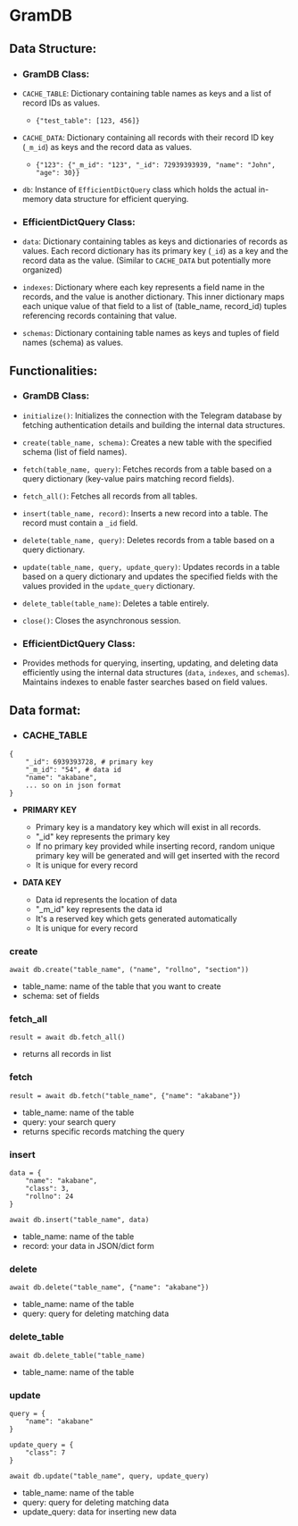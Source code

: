 # GramDB


## Data Structure:

- ### GramDB Class:
- `CACHE_TABLE`: Dictionary containing table names as keys and a list of record IDs as values.
  - ```{"test_table": [123, 456]}```

- `CACHE_DATA`: Dictionary containing all records with their record ID key (`_m_id`) as keys and the record data as values.
  - ```{"123": {"_m_id": "123", "_id": 72939393939, "name": "John", "age": 30}}```

- `db`: Instance of `EfficientDictQuery` class which holds the actual in-memory data structure for efficient querying.


- ### EfficientDictQuery Class:
- `data`: Dictionary containing tables as keys and dictionaries of records as values. Each record dictionary has its primary key (`_id`) as a key and the record data as the value. (Similar to `CACHE_DATA` but potentially more organized)
- `indexes`: Dictionary where each key represents a field name in the records, and the value is another dictionary. This inner dictionary maps each unique value of that field to a list of (table_name, record_id) tuples referencing records containing that value.
- `schemas`: Dictionary containing table names as keys and tuples of field names (schema) as values.


## Functionalities:

- ### GramDB Class:
- `initialize()`: Initializes the connection with the Telegram database by fetching authentication details and building the internal data structures.
- `create(table_name, schema)`: Creates a new table with the specified schema (list of field names).
- `fetch(table_name, query)`: Fetches records from a table based on a query dictionary (key-value pairs matching record fields).
- `fetch_all()`: Fetches all records from all tables.
- `insert(table_name, record)`: Inserts a new record into a table. The record must contain a `_id` field.
- `delete(table_name, query)`: Deletes records from a table based on a query dictionary.
- `update(table_name, query, update_query)`: Updates records in a table based on a query dictionary and updates the specified fields with the values provided in the `update_query` dictionary.
- `delete_table(table_name)`: Deletes a table entirely.
- `close()`: Closes the asynchronous session.


- ### EfficientDictQuery Class:
- Provides methods for querying, inserting, updating, and deleting data efficiently using the internal data structures (`data`, `indexes`, and `schemas`).
Maintains indexes to enable faster searches based on field values.



## Data format:
- ### CACHE_TABLE
```
{
    "_id": 6939393728, # primary key
    "_m_id": "54", # data id
    "name": "akabane",
    ... so on in json format
}
```
- **PRIMARY KEY**
  - Primary key is a mandatory key which will exist in all records.
  - "_id" key represents the primary key
  - If no primary key provided while inserting record, random unique primary key will be generated and will get inserted with the record
  - It is unique for every record

- **DATA KEY**
  - Data id represents the location of data
  - "_m_id" key represents the data id
  - It's a reserved key which gets generated automatically
  - It is unique for every record


### create
```
await db.create("table_name", ("name", "rollno", "section"))
```
- table_name: name of the table that you want to create
- schema: set of fields


### fetch_all
```
result = await db.fetch_all()
```
- returns all records in list


### fetch
```
result = await db.fetch("table_name", {"name": "akabane"})
```
- table_name: name of the table
- query: your search query
- returns specific records matching the query


### insert
```
data = {
    "name": "akabane",
    "class": 3,
    "rollno": 24
}

await db.insert("table_name", data)
```
- table_name: name of the table
- record: your data in JSON/dict form


### delete
```
await db.delete("table_name", {"name": "akabane"})
```
- table_name: name of the table
- query: query for deleting matching data


### delete_table
```
await db.delete_table("table_name)
```
- table_name: name of the table


### update
```
query = {
    "name": "akabane"
}

update_query = {
    "class": 7
}

await db.update("table_name", query, update_query)
```
- table_name: name of the table
- query: query for deleting matching data
- update_query: data for inserting new data 


